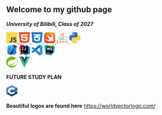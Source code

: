 ## Welcome to my github page
***University of Bilibili, Class of 2027***

<div>
    <a href="https://developer.mozilla.org/en-US/docs/Web/javascript">
        <img src = "/image/logo-javascript.svg" alt="java-script-icon" width = "30" height="30">
    </a>
    <a href="https://developer.mozilla.org/en-US/docs/Web/HTML>">
        <img src = "/image/html-1.svg" alt="html-icon" width = "30" height="30">
    </a>
    <a href = https://developer.mozilla.org/en-US/docs/Web/CSS/Reference>
        <img src = "/image/css-3.svg" alt="css-icon" width = "30" height="30">
    </a>
    <a href="https://developer.apple.com/swift/">
        <img src = "/image/swift-15.svg" alt="swift-icon" width = "30" height="30">
    </a>
    <a href="https://dev.java">
        <img src = "/image/java-4.svg" alt="java-icon" width = "30" height="30">
    </a>
    <a href = "https://python.org">
        <img src="/image/python-5.svg" alt="python-icon" width="30" height="30">
    </a>
</div>

<div>
    <img src="/image/xcode.png" width="30" height="30">
    <img src="/image/intellij-idea-1.svg" width="30" height="30">
    <img src="/image/visual-studio-code-1.svg" width="30" height="30">
    <img src="/image/webstorm-icon.svg" width="30" height="30">
</div>

<div>
    <img src="/image/spring-3.svg" width="30" height="30">
    <img src="/image/vue-9.svg" width="30" height="30">
</div>

**FUTURE STUDY PLAN**
<div>
    <img src="/image/c.svg" width = "30" height = "30">
</div>

**Beautiful logos are found here**
https://worldvectorlogo.com/


